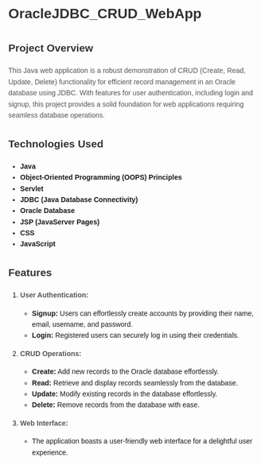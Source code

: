 # OracleJDBC_CRUD_WebApp

## Project Overview

This Java web application is a robust demonstration of CRUD (Create, Read, Update, Delete) functionality for efficient record management in an Oracle database using JDBC. With features for user authentication, including login and signup, this project provides a solid foundation for web applications requiring seamless database operations.

## Technologies Used

- **Java**
- **Object-Oriented Programming (OOPS) Principles**
- **Servlet**
- **JDBC (Java Database Connectivity)**
- **Oracle Database**
- **JSP (JavaServer Pages)**
- **CSS**
- **JavaScript**

## Features

1. **User Authentication:**
   - **Signup:** Users can effortlessly create accounts by providing their name, email, username, and password.
   - **Login:** Registered users can securely log in using their credentials.

2. **CRUD Operations:**
   - **Create:** Add new records to the Oracle database effortlessly.
   - **Read:** Retrieve and display records seamlessly from the database.
   - **Update:** Modify existing records in the database effortlessly.
   - **Delete:** Remove records from the database with ease.

3. **Web Interface:**
   - The application boasts a user-friendly web interface for a delightful user experience.

<style>
  body {
    font-family: 'Arial', sans-serif;
    line-height: 1.6;
  }

  h1, h2, h3 {
    color: #333;
  }

  p {
    color: #555;
  }

  code {
    background-color: #f4f4f4;
    border: 1px solid #ddd;
    padding: 5px;
    border-radius: 4px;
  }
</style>
